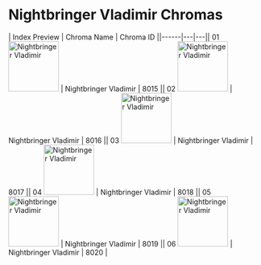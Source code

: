 # Nightbringer Vladimir Chromas

| Index  Preview | Chroma Name | Chroma ID ||------|---|---|| 01  <img src='https://raw.communitydragon.org/latest/plugins/rcp-be-lol-game-data/global/default/v1/champion-chroma-images/8/8015.png' alt='Nightbringer Vladimir' width='100'> | Nightbringer Vladimir | 8015 || 02  <img src='https://raw.communitydragon.org/latest/plugins/rcp-be-lol-game-data/global/default/v1/champion-chroma-images/8/8016.png' alt='Nightbringer Vladimir' width='100'> | Nightbringer Vladimir | 8016 || 03  <img src='https://raw.communitydragon.org/latest/plugins/rcp-be-lol-game-data/global/default/v1/champion-chroma-images/8/8017.png' alt='Nightbringer Vladimir' width='100'> | Nightbringer Vladimir | 8017 || 04  <img src='https://raw.communitydragon.org/latest/plugins/rcp-be-lol-game-data/global/default/v1/champion-chroma-images/8/8018.png' alt='Nightbringer Vladimir' width='100'> | Nightbringer Vladimir | 8018 || 05  <img src='https://raw.communitydragon.org/latest/plugins/rcp-be-lol-game-data/global/default/v1/champion-chroma-images/8/8019.png' alt='Nightbringer Vladimir' width='100'> | Nightbringer Vladimir | 8019 || 06  <img src='https://raw.communitydragon.org/latest/plugins/rcp-be-lol-game-data/global/default/v1/champion-chroma-images/8/8020.png' alt='Nightbringer Vladimir' width='100'> | Nightbringer Vladimir | 8020 |